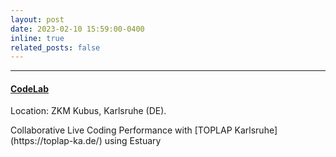 ```yaml
---
layout: post
date: 2023-02-10 15:59:00-0400
inline: true
related_posts: false
---
```

***
#### [CodeLab](https://zkm.de/de/veranstaltung/2023/02/codelab) 
<p>Location: ZKM Kubus, Karlsruhe (DE).</p>
<p>Collaborative Live Coding Performance with [TOPLAP Karlsruhe](https://toplap-ka.de/) using Estuary</p>
